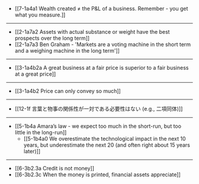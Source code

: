 - [[7-1a4a1 Wealth created ≠ the P&L of a business. Remember - you get what you measure.]]
---
- [[2-1a7a2 Assets with actual substance or weight have the best prospects over the long term]]
- [[2-1a7a3 Ben Graham - 'Markets are a voting machine in the short term and a weighing machine in the long term']]
---
- [[3-1a4b2a A great business at a fair price is superior to a fair business at a great price]]
---
- [[3-1a4b2 Price can only convey so much]]
---
- [[12-1f 言葉と物事の関係性が一対である必要性はない (e.g., 二項同体)]]
---
- [[5-1b4a Amara’s law - we expect too much in the short-run, but too little in the long-run]]
  - [[5-1b4a0 We overestimate the technological impact in the next 10 years, but underestimate the next 20 (and often right about 15 years later)]]
---
- [[6-3b2.3a Credit is not money]]
- [[6-3b2.3c When the money is printed, financial assets appreciate]]
